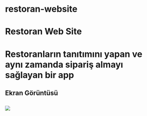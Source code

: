 # restoran-website

<h1>Restoran Web Site<h1>

Restoranların tanıtımını yapan ve aynı zamanda sipariş almayı sağlayan bir app

<h2>Ekran Görüntüsü<h2>

![](restoran-website.gif)